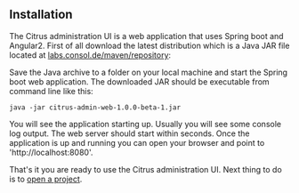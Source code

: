 ## Installation

The Citrus administration UI is a web application that uses Spring boot and Angular2. First of all download the latest distribution which
is a Java JAR file located at [labs.consol.de/maven/repository](https://labs.consol.de/maven/repository/com/consol/citrus/citrus-admin-web):

Save the Java archive to a folder on your local machine and start the Spring boot web application. The downloaded JAR should be executable 
from command line like this:

```java -jar citrus-admin-web-1.0.0-beta-1.jar```

You will see the application starting up. Usually you will see some console log output. The web server should start within seconds. Once the application is up and running
you can open your browser and point to 'http://localhost:8080'.
 
That's it you are ready to use the Citrus administration UI. Next thing to do is to [open a project](project-open.md).